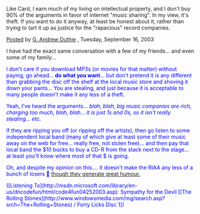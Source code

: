 Like Card, I earn much of my living on intellectual property, and I don't buy 90% of the arguments in favor of internet "music sharing". In my view, it's theft. If you want to do it anyway, at least be honest about it, rather than trying to tart it up as justice for the "rapacious" record companies.

[Posted](http://www.sellsbrothers.com/news/showTopic.aspx?ixTopic=821) by [G. Andrew Duthie](http://weblogs.asp.net/gad/) , Tuesday, September 16, 2003</ul>

I have had the exact same conversation with a few of my friends... and even some of my family...

<font color="#0000FF">I don't care if you download MP3s (or movies for that matter) without paying, go ahead... <b>do what you want</b>... but don't pretend it is any different than grabbing the disc off the shelf at the local music store and shoving it down your pants... You are stealing, and just because it is acceptable to many people doesn't make it any less of a theft.

Yeah, I've heard the arguments... _blah, blah, big music companies are rich, charging too much, blah, blah... it is just 1s and 0s, so it isn't really stealing... etc._

If they are ripping you off (or ripping off the artists), then go listen to some independent local band (many of which give at least some of their music away on the web for free... really free, not stolen free)... and then pay that local band the $10 bucks to buy a CD-R from the stack next to the stage... at least you'll know where most of that $ is going.

Oh, and despite my opinion on this.... it doesn't make the RIAA any less of a bunch of losers 🙂 [though they generate great humour.](http://www.penny-arcade.com/view.php3?date=2003-09-12&#038;res=l)

<div class="media">
  ([Listening To](http://msdn.microsoft.com/library/en-us/dncodefun/html/code4fun04252003.asp): Sympathy for the Devil [[The Rolling Stones](http://www.windowsmedia.com/mg/search.asp?srch=The+Rolling+Stones) / Forty Licks Disc 1])
</div>